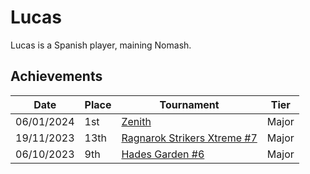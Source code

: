 # Lucas

Lucas is a Spanish player, maining Nomash.

## Achievements

|Date|Place|Tournament|Tier|
|-|-|-|-|
| 06/01/2024 | 1st | [Zenith](../..//tournaments/misc/zenith.md) | Major |
| 19/11/2023 | 13th | [Ragnarok Strikers Xtreme #7](../..//tournaments/ragna/ragnax7.md) | Major |
| 06/10/2023 | 9th | [Hades Garden #6](../..//tournaments/hg/hg6.md) | Major |
